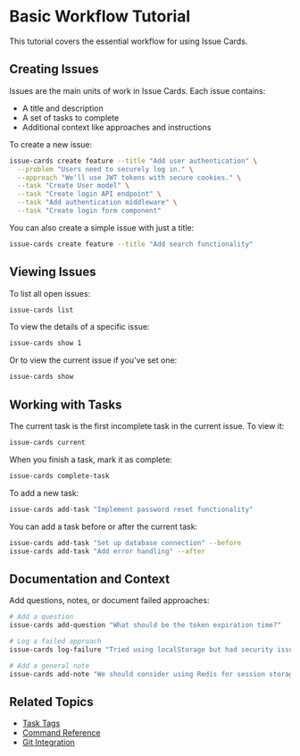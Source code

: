 # Basic Workflow Tutorial

This tutorial covers the essential workflow for using Issue Cards.

## Creating Issues

Issues are the main units of work in Issue Cards. Each issue contains:
- A title and description
- A set of tasks to complete
- Additional context like approaches and instructions

To create a new issue:

```bash
issue-cards create feature --title "Add user authentication" \
  --problem "Users need to securely log in." \
  --approach "We'll use JWT tokens with secure cookies." \
  --task "Create User model" \
  --task "Create login API endpoint" \
  --task "Add authentication middleware" \
  --task "Create login form component"
```

You can also create a simple issue with just a title:

```bash
issue-cards create feature --title "Add search functionality"
```

## Viewing Issues

To list all open issues:

```bash
issue-cards list
```

To view the details of a specific issue:

```bash
issue-cards show 1
```

Or to view the current issue if you've set one:

```bash
issue-cards show
```

## Working with Tasks

The current task is the first incomplete task in the current issue. To view it:

```bash
issue-cards current
```

When you finish a task, mark it as complete:

```bash
issue-cards complete-task
```

To add a new task:

```bash
issue-cards add-task "Implement password reset functionality"
```

You can add a task before or after the current task:

```bash
issue-cards add-task "Set up database connection" --before
issue-cards add-task "Add error handling" --after
```

## Documentation and Context

Add questions, notes, or document failed approaches:

```bash
# Add a question
issue-cards add-question "What should be the token expiration time?"

# Log a failed approach
issue-cards log-failure "Tried using localStorage but had security issues"

# Add a general note
issue-cards add-note "We should consider using Redis for session storage"
```

## Related Topics

- [Task Tags](../reference/task-tags.md)
- [Command Reference](../commands.md)
- [Git Integration](../guides/git-integration.md)